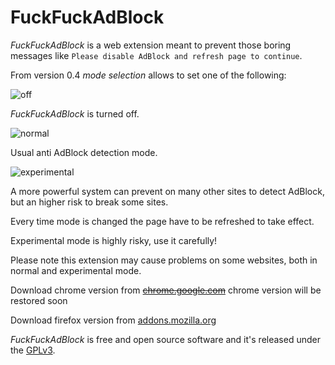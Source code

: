 FuckFuckAdBlock
===============

*FuckFuckAdBlock* is a web extension meant to prevent those boring messages like `Please disable AdBlock and refresh page to continue`.

From version 0.4 *mode selection* allows to set one of the following:

![off](https://cloud.githubusercontent.com/assets/3957026/16162724/805985fe-34d5-11e6-84cf-371567aef34b.jpg)

*FuckFuckAdBlock* is turned off.

![normal](https://cloud.githubusercontent.com/assets/3957026/16162725/805c84de-34d5-11e6-9ce6-ba52a6efdb1e.jpg)

Usual anti AdBlock detection mode.

![experimental](https://cloud.githubusercontent.com/assets/3957026/16162723/8053ef18-34d5-11e6-8653-81eddd029305.jpg)

A more powerful system can prevent on many other sites to detect AdBlock, but an higher risk to break some sites.

Every time mode is changed the page have to be refreshed to take effect.

Experimental mode is highly risky, use it carefully!

Please note this extension may cause problems on some websites, both in normal and experimental mode.

Download chrome version from ~~[chrome.google.com](https://chrome.google.com/webstore/detail/fuckfuckadblock/hbpkckdpldklpnkfacfjpjhajmenaejo)~~ chrome version will be restored soon

Download firefox version from [addons.mozilla.org](https://addons.mozilla.org/addon/fuckfuckadblock/)

*FuckFuckAdBlock* is free and open source software and it's released under the [GPLv3](https://github.com/emilianobovetti/FuckFuckAdBlock/blob/master/LICENSE).
